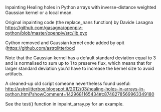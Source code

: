 Inpainting
Healing holes in Python arrays with inverse-distance weighted Gaussian kernel or a local mean.

Original inpainting code (the replace_nans function) by Davide Lasagna https://github.com/gasagna/openpiv-python/blob/master/openpiv/src/lib.pyx

Cython removed and Gaussian kernel code added by opit (https://github.com/astrolitterbox)

Note that the Gaussian kernel has a default standard deviation equal to 3 and is normalised to sum up to 1 to preserve flux, which means that for larger standard deviation you'd have to increase the kernel size to avoid artifacts.

A cleaned-up old script someone nevertheless found useful: http://astrolitterbox.blogspot.it/2012/03/healing-holes-in-arrays-in-python.html?showComment=1429681165434#c8748278569963349180

See the test() function in inpaint_array.py for an example.
